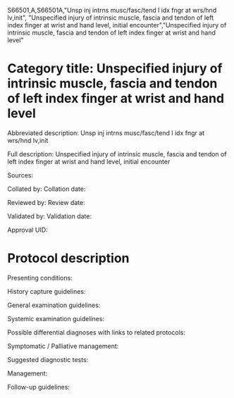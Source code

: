 S66501,A,S66501A,"Unsp inj intrns musc/fasc/tend l idx fngr at wrs/hnd lv,init", "Unspecified injury of intrinsic muscle, fascia and tendon of left index finger at wrist and hand level, initial encounter","Unspecified injury of intrinsic muscle, fascia and tendon of left index finger at wrist and hand level"
# Category title: Unspecified injury of intrinsic muscle, fascia and tendon of left index finger at wrist and hand level

Abbreviated description: Unsp inj intrns musc/fasc/tend l idx fngr at wrs/hnd lv,init

Full description: Unspecified injury of intrinsic muscle, fascia and tendon of left index finger at wrist and hand level, initial encounter

Sources:

Collated by:
Collation date:

Reviewed by:
Review date:

Validated by:
Validation date:

Approval UID:

# Protocol description

Presenting conditions:

History capture guidelines:

General examination guidelines:

Systemic examination guidelines:

Possible differential diagnoses with links to related protocols:

Symptomatic / Palliative management:

Suggested diagnostic tests:

Management:

Follow-up guidelines:
